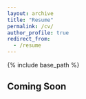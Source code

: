 ```yaml
---
layout: archive
title: "Resume"
permalink: /cv/
author_profile: true
redirect_from:
  - /resume
---
```


{% include base_path %}

## Coming Soon

<!-- ## Education -->
<!-- * B.S. in Physics and Mathematics, St. Lawrence University, 2017 -->
